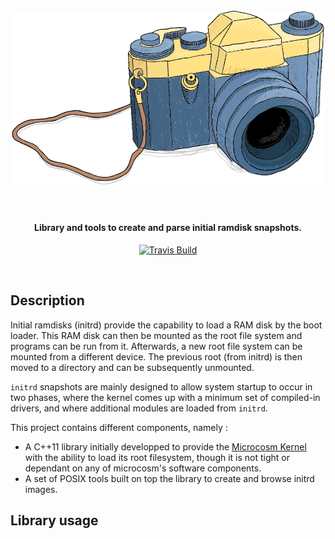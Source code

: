 <h1 align="center">
  <br>
  <a href="#"><img width="500" src="snapshot.png" alt="initrd-snapshot" /></a>
  <br><br>
</h1>

<h4 align="center">Library and tools to create and parse initial ramdisk snapshots. </h4>

<p align="center">
  <a href="https://travis-ci.org/HQarroum/initrd-snapshot">
    <img src="https://travis-ci.org/HQarroum/initrd-snapshot.svg"
         alt="Travis Build">
  </a>
</p>
<br>

## Description

Initial ramdisks (initrd) provide the capability to load a RAM disk by the boot loader. This RAM disk can then be mounted as the root file system and programs can be run from it. Afterwards, a new root file system can be mounted from a different device. The previous root (from initrd) is then moved to a directory and can be subsequently unmounted.

`initrd` snapshots are mainly designed to allow system startup to occur in two phases, where the kernel comes up with a minimum set of compiled-in drivers, and where additional modules are loaded from `initrd`.

This project contains different components, namely :

 * A C++11 library initially developped to provide the [Microcosm Kernel](https://github.com/HQarroum/microcosm) with the ability to load its root filesystem, though it is not tight or dependant on any of microcosm's software components.
 * A set of POSIX tools built on top the library to create and browse initrd images.

## Library usage

### 

